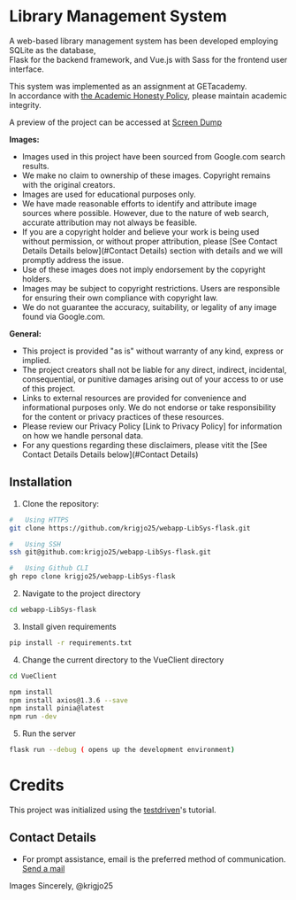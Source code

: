 # Library Management System
A web-based library management system has been developed employing SQLite as the database,<br>
Flask for the backend framework, and Vue.js with Sass for the frontend user interface.<br>

This system was implemented as an assignment at GETacademy.<br>
In accordance with [the Academic Honesty Policy](https://cs50.harvard.edu/x/2023/honesty/), please maintain academic integrity.<br>

A preview of the project can be accessed at [Screen Dump](/lib/documents/Webapp-libSys.pdf)

**Images:**

* Images used in this project have been sourced from Google.com search results.
* We make no claim to ownership of these images. Copyright remains with the original creators.
* Images are used for educational purposes only.
* We have made reasonable efforts to identify and attribute image sources where possible. However, due to the nature of web search, accurate attribution may not always be feasible.
* If you are a copyright holder and believe your work is being used without permission, or without proper attribution, please [See Contact Details Details below](#Contact Details) section with details and we will promptly address the issue.
* Use of these images does not imply endorsement by the copyright holders.
* Images may be subject to copyright restrictions. Users are responsible for ensuring their own compliance with copyright law.
* We do not guarantee the accuracy, suitability, or legality of any image found via Google.com.

**General:**

* This project is provided "as is" without warranty of any kind, express or implied.
* The project creators shall not be liable for any direct, indirect, incidental, consequential, or punitive damages arising out of your access to or use of this project.
* Links to external resources are provided for convenience and informational purposes only. We do not endorse or take responsibility for the content or privacy practices of these resources.
* Please review our Privacy Policy [Link to Privacy Policy] for information on how we handle personal data.
* For any questions regarding these disclaimers, please vitit the [See Contact Details Details below](#Contact Details)


## Installation
1. Clone the repository:
```sh
#   Using HTTPS
git clone https://github.com/krigjo25/webapp-LibSys-flask.git

#   Using SSH
ssh git@github.com:krigjo25/webapp-LibSys-flask.git

#   Using Github CLI
gh repo clone krigjo25/webapp-LibSys-flask
```

2. Navigate to the project directory
```sh
cd webapp-LibSys-flask
```

3. Install given requirements
```sh
pip install -r requirements.txt
```

4. Change the current directory to the VueClient directory
```sh
cd VueClient

npm install
npm install axios@1.3.6 --save
npm install pinia@latest
npm run -dev
```

5. Run the server
```sh
flask run --debug ( opens up the development environment)
```
# Credits

This project was initialized using the [testdriven](https://testdriven.io/blog/developing-a-single-page-app-with-flask-and-vuejs/)'s tutorial.

##  Contact Details
* For prompt assistance, email is the preferred method of communication.
[ Send a mail](mailto:krigjo25@gmail.com)

Images 
Sincerely,
@krigjo25
